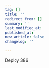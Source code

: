 ```yaml
---
tag: []
title: ''
redirect_from: []
summary: ''
last_modified_at: 
published_at: 
new_article: false
changelog: ''

---
```

Deploy 386